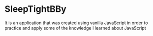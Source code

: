 # SleepTightBBy
 It is an application that was created using vanilla JavaScript in order to practice and apply some of the knowledge I learned about JavaScript
